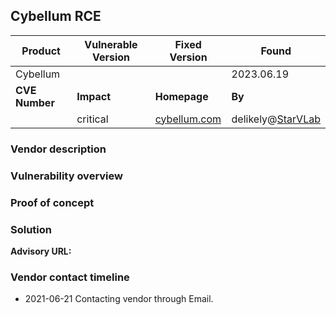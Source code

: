 ## Cybellum RCE

| Product        | Vulnerable Version | Fixed Version                         | Found                                             |
| -------------- | ------------------ | ------------------------------------- | ------------------------------------------------- |
| Cybellum       |                    |                                       | 2023.06.19                                        |
| **CVE Number** | **Impact**         | **Homepage**                          | **By**                                            |
|                | critical           | [cybellum.com](https://cybellum.com/) | delikely@[StarVLab](http://starvlab.qianxin.com/) |

### Vendor description



### Vulnerability overview



### Proof of concept



### Solution

**Advisory URL:** 

### Vendor contact timeline

- 2021-06-21 Contacting vendor through Email.